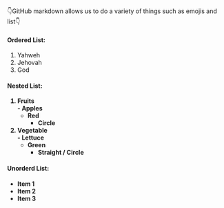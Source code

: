 <!-- Replace this with a list of your favorite things. -->

👇GitHub markdown allows us to do a variety of things such as emojis and list👇

#### Ordered List:
1. Yahweh
2. Jehovah
3. God

  #### Nested List:<b>
  1. Fruits   
    - Apples
      * Red
        - Circle
  2. Vegetable  
    - Lettuce
      * Green
        - Straight / Circle
  
  
#### Unorderd List:
  * Item 1
  * Item 2
  * Item 3
